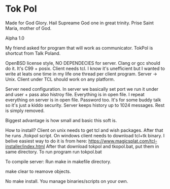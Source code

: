 # Tok Pol
Made for God Glory.
Hail Supreame God one in great trinity.
Prise Saint Maria, mother of God.

Alpha 1.0

My friend asked for program that will work as communicator.
TokPol is shortcut from Talk Poland.

OpenBSD license style, NO DEPENDECIES for server.
Clang or gcc should do it. It's C99 + posix.
Client needs tcl.
I know it's unefficient but I wanted to write
at leats one time in my life one thread per client program.
Server -> Unix. Client under TCL should work on any platform.

Server need configuration. In server we basically set
port we run it under and user + pass also histroy file.
Everything is in open file.
I repeat everything on server is in open file. Password too.
It's for some buddy talk so it's just a kiddo security.
Server keeps history up to 1024 messages. Rest is simply removed.

Biggest advantage is how small and basic this soft is.

How to install?
Client on unix needs to get tcl and wish packages. After that he runs ./tokpol script.
On windows client needs to download tcl+tk binary. I belive easiest way to do it is from here:
https://www.magicsplat.com/tcl-installer/index.html
After that download tokpol and tkopol.bat, put them in same directory. To run program run tokpol.bat

To compile server:
Run make in makefile directory.

make clear to reamove objects.

No make install. You manage binaries/scripts on your own.
